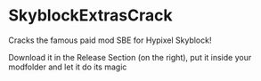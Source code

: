 # SkyblockExtrasCrack
Cracks the famous paid mod SBE for Hypixel Skyblock!


Download it in the Release Section (on the right), put it inside your modfolder and let it do its magic
